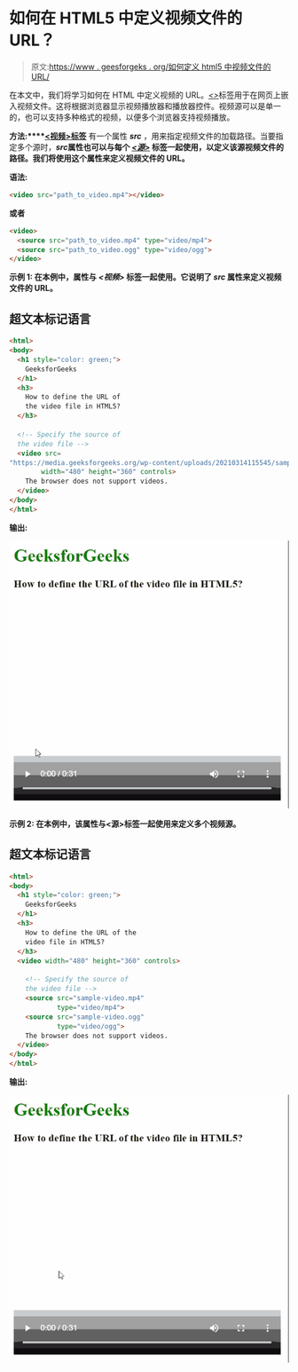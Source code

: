 # 如何在 HTML5 中定义视频文件的 URL？

> 原文:[https://www . geesforgeks . org/如何定义 html5 中视频文件的 URL/](https://www.geeksforgeeks.org/how-to-define-the-url-of-the-video-file-in-html5/)

在本文中，我们将学习如何在 HTML 中定义视频的 URL。[*<>*](https://www.geeksforgeeks.org/html-video-src-attribute/)标签用于在网页上嵌入视频文件。这将根据浏览器显示视频播放器和播放器控件。视频源可以是单一的，也可以支持多种格式的视频，以便多个浏览器支持视频播放。

**方法:****[<视频>标签](https://www.geeksforgeeks.org/html5-video/)** 有一个属性 ***src*** ，用来指定视频文件的加载路径。当要指定多个源时，***src*****属性也可以与每个 [*<源>*](https://www.geeksforgeeks.org/html-source-tag/) 标签一起使用，以定义该源视频文件的路径。我们将使用这个属性来定义视频文件的 URL。**

****语法:****

```html
<video src="path_to_video.mp4"></video>
```

**或者**

```html
<video>
  <source src="path_to_video.mp4" type="video/mp4">
  <source src="path_to_video.ogg" type="video/ogg">
</video>
```

****示例 1:** 在本例中，属性与 *<视频>* 标签一起使用。它说明了 ***src*** 属性来定义视频文件的 URL。**

## **超文本标记语言**

```html
<html>
<body>
  <h1 style="color: green;">
    GeeksforGeeks
  </h1>
  <h3>
    How to define the URL of 
    the video file in HTML5?
  </h3>

  <!-- Specify the source of
  the video file -->
  <video src=
"https://media.geeksforgeeks.org/wp-content/uploads/20210314115545/sample-video.mp4"
        width="480" height="360" controls>
    The browser does not support videos.
  </video>
</body>
</html>
```

****输出:****

**![](img/6786e6135996fc317b7af9fc31f0440e.png)**

****示例 2:** 在本例中，该属性与<源>标签一起使用来定义多个视频源。**

## **超文本标记语言**

```html
<html>
<body>
  <h1 style="color: green;">
    GeeksforGeeks
  </h1>
  <h3>
    How to define the URL of the
    video file in HTML5?
  </h3>
  <video width="480" height="360" controls>

    <!-- Specify the source of
    the video file -->
    <source src="sample-video.mp4"
            type="video/mp4">
    <source src="sample-video.ogg" 
            type="video/ogg">
    The browser does not support videos.
  </video>
</body>
</html>
```

****输出:****

**![](img/cce664511cf7b8ee751ff338cd80eb68.png)**